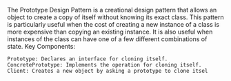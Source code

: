 The Prototype Design Pattern is a creational design pattern that allows an object to create a copy of itself without knowing its exact class. This pattern is particularly useful when the cost of creating a new instance of a class is more expensive than copying an existing instance. It is also useful when instances of the class can have one of a few different combinations of state.
Key Components:

    Prototype: Declares an interface for cloning itself.
    ConcretePrototype: Implements the operation for cloning itself.
    Client: Creates a new object by asking a prototype to clone itsel